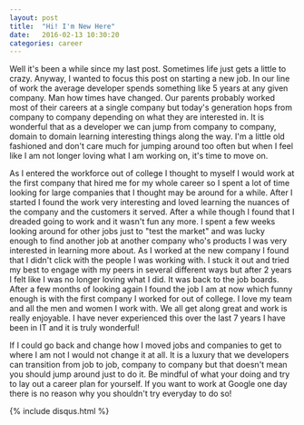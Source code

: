 ```yaml
---
layout: post
title:  "Hi! I'm New Here"
date:   2016-02-13 10:30:20
categories: career
---
```

Well it's been a while since my last post. Sometimes life just gets a little to crazy. Anyway, I wanted to focus this post on starting a new job. In our line of work the average developer spends something like 5 years at any given company.
Man how times have changed. Our parents probably worked most of their careers at a single company but today's generation hops from company to company depending on what they are interested in. It is wonderful that as a developer we can jump from company to company, domain to domain
learning interesting things along the way. I'm a little old fashioned and don't care much for jumping around too often but when I feel like I am not longer loving what I am working on, it's time to move on. 

As I entered the workforce out of college I thought to myself I would work at the first company that hired me for my whole career so I spent a lot of time looking for large companies that I thought may be around for a while. After I started
I found the work very interesting and loved learning the nuances of the company and the customers it served. After a while though I found that I dreaded going to work and it wasn't fun any more. I spent a few weeks looking around for other jobs just to "test the market"
and was lucky enough to find another job at another company who's products I was very interested in learning more about. As I worked at the new company I found that I didn't click with the people I was working with. I stuck it out and tried my best to
engage with my peers in several different ways but after 2 years I felt like I was no longer loving what I did. It was back to the job boards. After a few months of looking again I found the job I am at now which funny enough is with the first company I worked for out of college.
I love my team and all the men and women I work with. We all get along great and work is really enjoyable. I have never experienced this over the last 7 years I have been in IT and it is truly wonderful!

If I could go back and change how I moved jobs and companies to get to where I am not I would not change it at all. It is a luxury that we developers can transition from job to job, company to company but that doesn't mean you should jump around just to do it.
Be mindful of what your doing and try to lay out a career plan for yourself. If you want to work at Google one day there is no reason why you shouldn't try everyday to do so!

{% include disqus.html %}